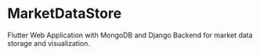 # MarketDataStore
Flutter Web Application with MongoDB and Django Backend for market data storage and visualization.
